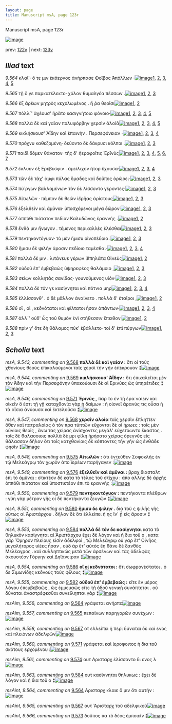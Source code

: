 ```yaml
---
layout: page
title: Manuscript msA, page 123r
---
```


Manuscript msA, page 123r

[![image](http://www.homermultitext.org/iipsrv?OBJ=IIP,1.0&FIF=/project/homer/pyramidal/deepzoom/hmt/vaimg/2017a/VA123RN_0295.tif&WID=100&CVT=JPEG)](http://www.homermultitext.org/ict2/?urn=urn:cite2:hmt:vaimg.2017a:VA123RN_0295)

prev:  [122v](../122v/) | next:  [123v](../123v/)

## *Iliad* text

*9.564* <a id="9.564"/> κλαῖ'· ὅ τε μιν ἑκάεργος ἀνήρπασε Φοῖβος Ἀπόλλων ·[![image](http://www.homermultitext.org/iipsrv?OBJ=IIP,1.0&FIF=/project/homer/pyramidal/deepzoom/hmt/vaimg/2017a/VA123RN_0295.tif&RGN=0.1922,0.1976,0.4525,0.0308&WID=1000&CVT=JPEG)](http://www.homermultitext.org/ict2/?urn=urn:cite2:hmt:vaimg.2017a:VA123RN_0295@0.1922,0.1976,0.4525,0.0308)[1](#msA_9.667), [2](#msAim_9.556), [3](#msAint_9.564), [4](#msAil_9.567), [5](#msA_9.1)

*9.565* <a id="9.565"/> τῇ ὅ γε παρκατέλεκτο· χόλον θυμαλγέα πέσσων .[![image](http://www.homermultitext.org/iipsrv?OBJ=IIP,1.0&FIF=/project/homer/pyramidal/deepzoom/hmt/vaimg/2017a/VA123RN_0295.tif&RGN=0.1952,0.2246,0.4054,0.0255&WID=1000&CVT=JPEG)](http://www.homermultitext.org/ict2/?urn=urn:cite2:hmt:vaimg.2017a:VA123RN_0295@0.1952,0.2246,0.4054,0.0255)[1](#msA_9.667), [2](#msAim_9.557), [3](#msA_9.1)

*9.566* <a id="9.566"/> ἐξ ἀρέων μητρὸς κεχολωμένος . ἥ ῥα θεοῖσι[![image](http://www.homermultitext.org/iipsrv?OBJ=IIP,1.0&FIF=/project/homer/pyramidal/deepzoom/hmt/vaimg/2017a/VA123RN_0295.tif&RGN=0.1922,0.2449,0.4054,0.0255&WID=1000&CVT=JPEG)](http://www.homermultitext.org/ict2/?urn=urn:cite2:hmt:vaimg.2017a:VA123RN_0295@0.1922,0.2449,0.4054,0.0255)[1](#msA_9.667), [2](#msA_9.1)

*9.567* <a id="9.567"/> πόλλ`' ἀχέουσ' ἠρᾶτο κασιγνήτοιο φόνοιο·[![image](http://www.homermultitext.org/iipsrv?OBJ=IIP,1.0&FIF=/project/homer/pyramidal/deepzoom/hmt/vaimg/2017a/VA123RN_0295.tif&RGN=0.1782,0.2652,0.3634,0.0225&WID=1000&CVT=JPEG)](http://www.homermultitext.org/ict2/?urn=urn:cite2:hmt:vaimg.2017a:VA123RN_0295@0.1782,0.2652,0.3634,0.0225)[1](#msA_9.667), [2](#msA_9.542), [3](#msAint_9.565), [4](#msA_9.1), [5](#msAim_9.558)

*9.568* <a id="9.568"/> πολλὰ δὲ καὶ γαῖαν πολυφόρβην χερσὶν ἀλοίᾱ[![image](http://www.homermultitext.org/iipsrv?OBJ=IIP,1.0&FIF=/project/homer/pyramidal/deepzoom/hmt/vaimg/2017a/VA123RN_0295.tif&RGN=0.1812,0.284,0.4204,0.0225&WID=1000&CVT=JPEG)](http://www.homermultitext.org/ict2/?urn=urn:cite2:hmt:vaimg.2017a:VA123RN_0295@0.1812,0.284,0.4204,0.0225)[1](#msA_9.667), [2](#msA_9.547), [3](#msAim_9.559), [4](#msA_9.543), [5](#msA_9.1)

*9.569* <a id="9.569"/> κικλήσκουσ' Ἀΐδην καὶ ἐπαινὴν . Περσεφόνειαν ·[![image](http://www.homermultitext.org/iipsrv?OBJ=IIP,1.0&FIF=/project/homer/pyramidal/deepzoom/hmt/vaimg/2017a/VA123RN_0295.tif&RGN=0.1822,0.3028,0.4394,0.0218&WID=1000&CVT=JPEG)](http://www.homermultitext.org/ict2/?urn=urn:cite2:hmt:vaimg.2017a:VA123RN_0295@0.1822,0.3028,0.4394,0.0218)[1](#msA_9.667), [2](#msAil_9.568), [3](#msA_9.544), [4](#msA_9.1)

*9.570* <a id="9.570"/> πρόχνυ καθεζομένη· δεύοντο δὲ δάκρυσι κόλποι .[![image](http://www.homermultitext.org/iipsrv?OBJ=IIP,1.0&FIF=/project/homer/pyramidal/deepzoom/hmt/vaimg/2017a/VA123RN_0295.tif&RGN=0.1842,0.3201,0.4515,0.0225&WID=1000&CVT=JPEG)](http://www.homermultitext.org/ict2/?urn=urn:cite2:hmt:vaimg.2017a:VA123RN_0295@0.1842,0.3201,0.4515,0.0225)[1](#msA_9.667), [2](#msAil_9.569), [3](#msA_9.1)

*9.571* <a id="9.571"/> παιδὶ δόμεν θάνατον· τῆς δ' ἠεροφοῖτις Ἐρῑνὺς[![image](http://www.homermultitext.org/iipsrv?OBJ=IIP,1.0&FIF=/project/homer/pyramidal/deepzoom/hmt/vaimg/2017a/VA123RN_0295.tif&RGN=0.1802,0.3373,0.4515,0.027&WID=1000&CVT=JPEG)](http://www.homermultitext.org/ict2/?urn=urn:cite2:hmt:vaimg.2017a:VA123RN_0295@0.1802,0.3373,0.4515,0.027)[1](#msA_9.667), [2](#msA_9.545), [3](#msAim_9.560), [4](#msA_9.693), [5](#msAil_9.570), [6](#msA_9.546), [7](#msA_9.1)

*9.572* <a id="9.572"/> ἔκλυεν ἐξ Ερέβεσφιν . ἀμείλιχον ῆτορ ἔχουσα·[![image](http://www.homermultitext.org/iipsrv?OBJ=IIP,1.0&FIF=/project/homer/pyramidal/deepzoom/hmt/vaimg/2017a/VA123RN_0295.tif&RGN=0.1812,0.3591,0.4194,0.0263&WID=1000&CVT=JPEG)](http://www.homermultitext.org/ict2/?urn=urn:cite2:hmt:vaimg.2017a:VA123RN_0295@0.1812,0.3591,0.4194,0.0263)[1](#msA_9.667), [2](#msAil_9.572), [3](#msAil_9.571), [4](#msA_9.1)

*9.573* <a id="9.573"/> τῶν δὲ τάχ' ἀμφι πύλας ὅμαδος καὶ δοῦπος ὀρώρει·[![image](http://www.homermultitext.org/iipsrv?OBJ=IIP,1.0&FIF=/project/homer/pyramidal/deepzoom/hmt/vaimg/2017a/VA123RN_0295.tif&RGN=0.1902,0.3787,0.4555,0.027&WID=1000&CVT=JPEG)](http://www.homermultitext.org/ict2/?urn=urn:cite2:hmt:vaimg.2017a:VA123RN_0295@0.1902,0.3787,0.4555,0.027)[1](#msA_9.667), [2](#msA_9.1), [3](#msAint_9.566)

*9.574* <a id="9.574"/> πύ´ργων βαλλομένων· τὸν δὲ λίσσοντο γέροντες·[![image](http://www.homermultitext.org/iipsrv?OBJ=IIP,1.0&FIF=/project/homer/pyramidal/deepzoom/hmt/vaimg/2017a/VA123RN_0295.tif&RGN=0.1912,0.3974,0.4164,0.024&WID=1000&CVT=JPEG)](http://www.homermultitext.org/ict2/?urn=urn:cite2:hmt:vaimg.2017a:VA123RN_0295@0.1912,0.3974,0.4164,0.024)[1](#msA_9.667), [2](#msAim_9.561), [3](#msA_9.1)

*9.575* <a id="9.575"/> Αἰτωλῶν · πέμπον δὲ θεῶν ἱ̈ερῆας ἀρίστους[![image](http://www.homermultitext.org/iipsrv?OBJ=IIP,1.0&FIF=/project/homer/pyramidal/deepzoom/hmt/vaimg/2017a/VA123RN_0295.tif&RGN=0.1782,0.4185,0.4314,0.0203&WID=1000&CVT=JPEG)](http://www.homermultitext.org/ict2/?urn=urn:cite2:hmt:vaimg.2017a:VA123RN_0295@0.1782,0.4185,0.4314,0.0203)[1](#msA_9.667), [2](#msA_9.548), [3](#msA_9.1)

*9.576* <a id="9.576"/> ἐξελθεῖν καὶ ἀμῦναι· ὑποσχόμενοι μέγα δῶρον·[![image](http://www.homermultitext.org/iipsrv?OBJ=IIP,1.0&FIF=/project/homer/pyramidal/deepzoom/hmt/vaimg/2017a/VA123RN_0295.tif&RGN=0.1932,0.4358,0.4154,0.0248&WID=1000&CVT=JPEG)](http://www.homermultitext.org/ict2/?urn=urn:cite2:hmt:vaimg.2017a:VA123RN_0295@0.1932,0.4358,0.4154,0.0248)[1](#msA_9.667), [2](#msA_9.549), [3](#msA_9.1)

*9.577* <a id="9.577"/> ὁππόθι πιότατον πεδίον Καλυδῶνος ἐραννῆς .[![image](http://www.homermultitext.org/iipsrv?OBJ=IIP,1.0&FIF=/project/homer/pyramidal/deepzoom/hmt/vaimg/2017a/VA123RN_0295.tif&RGN=0.1932,0.4538,0.4254,0.0233&WID=1000&CVT=JPEG)](http://www.homermultitext.org/ict2/?urn=urn:cite2:hmt:vaimg.2017a:VA123RN_0295@0.1932,0.4538,0.4254,0.0233)[1](#msA_9.667), [2](#msA_9.1)

*9.578* <a id="9.578"/> ἔνθά μιν ἤνωγον . τέμενος περικαλλὲς ἑλέσθαι[![image](http://www.homermultitext.org/iipsrv?OBJ=IIP,1.0&FIF=/project/homer/pyramidal/deepzoom/hmt/vaimg/2017a/VA123RN_0295.tif&RGN=0.1742,0.4688,0.4505,0.0263&WID=1000&CVT=JPEG)](http://www.homermultitext.org/ict2/?urn=urn:cite2:hmt:vaimg.2017a:VA123RN_0295@0.1742,0.4688,0.4505,0.0263)[1](#msA_9.667), [2](#msAim_9.562), [3](#msA_9.1)

*9.579* <a id="9.579"/> πεντηκοντόγυον· τὸ μὲν ἥμισυ οἰνοπέδοιο .[![image](http://www.homermultitext.org/iipsrv?OBJ=IIP,1.0&FIF=/project/homer/pyramidal/deepzoom/hmt/vaimg/2017a/VA123RN_0295.tif&RGN=0.1962,0.4906,0.4054,0.0248&WID=1000&CVT=JPEG)](http://www.homermultitext.org/ict2/?urn=urn:cite2:hmt:vaimg.2017a:VA123RN_0295@0.1962,0.4906,0.4054,0.0248)[1](#msA_9.667), [2](#msA_9.550), [3](#msA_9.1)

*9.580* <a id="9.580"/> ἥμισυ δὲ ψιλὴν άροσιν πεδίοιο ταμέσθαι·[![image](http://www.homermultitext.org/iipsrv?OBJ=IIP,1.0&FIF=/project/homer/pyramidal/deepzoom/hmt/vaimg/2017a/VA123RN_0295.tif&RGN=0.1962,0.5094,0.3894,0.0248&WID=1000&CVT=JPEG)](http://www.homermultitext.org/ict2/?urn=urn:cite2:hmt:vaimg.2017a:VA123RN_0295@0.1962,0.5094,0.3894,0.0248)[1](#msA_9.667), [2](#msAil_9.573), [3](#msA_9.551), [4](#msA_9.1)

*9.581* <a id="9.581"/> πολλὰ δέ μιν . λιτάνευε γέρων ἱ̈ππηλάτα Οἰνεὺς[![image](http://www.homermultitext.org/iipsrv?OBJ=IIP,1.0&FIF=/project/homer/pyramidal/deepzoom/hmt/vaimg/2017a/VA123RN_0295.tif&RGN=0.1962,0.5282,0.4484,0.0248&WID=1000&CVT=JPEG)](http://www.homermultitext.org/ict2/?urn=urn:cite2:hmt:vaimg.2017a:VA123RN_0295@0.1962,0.5282,0.4484,0.0248)[1](#msA_9.667), [2](#msA_9.1)

*9.582* <a id="9.582"/> οὐδοῦ ἒπ' ἐμβεβαὼς ὑψηρεφέος θαλάμοιο ,[![image](http://www.homermultitext.org/iipsrv?OBJ=IIP,1.0&FIF=/project/homer/pyramidal/deepzoom/hmt/vaimg/2017a/VA123RN_0295.tif&RGN=0.1801,0.5487,0.4316,0.0279&WID=1000&CVT=JPEG)](http://www.homermultitext.org/ict2/?urn=urn:cite2:hmt:vaimg.2017a:VA123RN_0295@0.1801,0.5487,0.4316,0.0279)[1](#msA_9.667), [2](#msA_9.555), [3](#msA_9.1)

*9.583* <a id="9.583"/> σείων κολλητὰς σανίδας· γουνούμενος υἱόν·[![image](http://www.homermultitext.org/iipsrv?OBJ=IIP,1.0&FIF=/project/homer/pyramidal/deepzoom/hmt/vaimg/2017a/VA123RN_0295.tif&RGN=0.1806,0.5668,0.4316,0.0279&WID=1000&CVT=JPEG)](http://www.homermultitext.org/ict2/?urn=urn:cite2:hmt:vaimg.2017a:VA123RN_0295@0.1806,0.5668,0.4316,0.0279)[1](#msA_9.667), [2](#msA_9.552), [3](#msA_9.1)

*9.584* <a id="9.584"/> πολλὰ δὲ τόν γε κασίγνηται καὶ πότνια μηρ[![image](http://www.homermultitext.org/iipsrv?OBJ=IIP,1.0&FIF=/project/homer/pyramidal/deepzoom/hmt/vaimg/2017a/VA123RN_0295.tif&RGN=0.1768,0.587,0.4316,0.0279&WID=1000&CVT=JPEG)](http://www.homermultitext.org/ict2/?urn=urn:cite2:hmt:vaimg.2017a:VA123RN_0295@0.1768,0.587,0.4316,0.0279)[1](#msA_9.553), [2](#msA_9.667), [3](#msAim_9.563), [4](#msA_9.1)

*9.585* <a id="9.585"/> ἐλλίσσονθ' . ὁ δὲ μᾶλλον ἀναίνετο . πολλὰ δ' ἑταῖροι ,[![image](http://www.homermultitext.org/iipsrv?OBJ=IIP,1.0&FIF=/project/homer/pyramidal/deepzoom/hmt/vaimg/2017a/VA123RN_0295.tif&RGN=0.1921,0.6071,0.4316,0.0279&WID=1000&CVT=JPEG)](http://www.homermultitext.org/ict2/?urn=urn:cite2:hmt:vaimg.2017a:VA123RN_0295@0.1921,0.6071,0.4316,0.0279)[1](#msA_9.667), [2](#msA_9.1)

*9.586* <a id="9.586"/> οἵ , οἱ , κεδνότατοι καὶ φίλτατοι ἦσαν ἁπάντων·[![image](http://www.homermultitext.org/iipsrv?OBJ=IIP,1.0&FIF=/project/homer/pyramidal/deepzoom/hmt/vaimg/2017a/VA123RN_0295.tif&RGN=0.1642,0.6221,0.4825,0.0278&WID=1000&CVT=JPEG)](http://www.homermultitext.org/ict2/?urn=urn:cite2:hmt:vaimg.2017a:VA123RN_0295@0.1642,0.6221,0.4825,0.0278)[1](#msAil_9.574), [2](#msA_9.667), [3](#msA_9.554), [4](#msA_9.1)

*9.587* <a id="9.587"/> ἀλλ`' οὐδ' ὧς τοῦ θυμὸν ἐνὶ στήθεσσιν ἔπειθον·[![image](http://www.homermultitext.org/iipsrv?OBJ=IIP,1.0&FIF=/project/homer/pyramidal/deepzoom/hmt/vaimg/2017a/VA123RN_0295.tif&RGN=0.1652,0.6416,0.4825,0.0278&WID=1000&CVT=JPEG)](http://www.homermultitext.org/ict2/?urn=urn:cite2:hmt:vaimg.2017a:VA123RN_0295@0.1652,0.6416,0.4825,0.0278)[1](#msA_9.667), [2](#msA_9.1)

*9.588* <a id="9.588"/> πρίν γ' ὅτε δὴ θάλαμος πύκ' ἐβάλλετο· τοὶ δ' ἐπὶ πύργων[![image](http://www.homermultitext.org/iipsrv?OBJ=IIP,1.0&FIF=/project/homer/pyramidal/deepzoom/hmt/vaimg/2017a/VA123RN_0295.tif&RGN=0.1762,0.6627,0.4825,0.0278&WID=1000&CVT=JPEG)](http://www.homermultitext.org/ict2/?urn=urn:cite2:hmt:vaimg.2017a:VA123RN_0295@0.1762,0.6627,0.4825,0.0278)[1](#msA_9.667), [2](#msAil_9.575), [3](#msA_9.1)

## *Scholia* text

*msA, 9.543, commenting on* [9.568](#9.568)  <a id="msA_9.543"/> **πολλὰ δὲ καὶ γαὶαν :** ὅτι οἱ τοὺς χθονίους θεοὺς ἐπικαλούμενοι ταῖς χερσὶ τὴν γῆν ἐπέκρουον ⁑[![image](http://www.homermultitext.org/iipsrv?OBJ=IIP,1.0&FIF=/project/homer/pyramidal/deepzoom/hmt/vaimg/2017a/VA123RN_0295.tif&RGN=0.1902,0.1232,0.6386,0.0233&WID=1000&CVT=JPEG)](http://www.homermultitext.org/ict2/?urn=urn:cite2:hmt:vaimg.2017a:VA123RN_0295@0.1902,0.1232,0.6386,0.0233)

*msA, 9.544, commenting on* [9.569](#9.569)  <a id="msA_9.544"/> **κικλήσκουσ' Ἀΐδην :** ὅτι ἐπικαλεῖται μὲν τὸν Άδην καὶ τὴν Περσεφόνην ὑπακούουσι δὲ αἱ Ερινύες ὡς ὑπηρέτιδες ⁑[![image](http://www.homermultitext.org/iipsrv?OBJ=IIP,1.0&FIF=/project/homer/pyramidal/deepzoom/hmt/vaimg/2017a/VA123RN_0295.tif&RGN=0.2888,0.133,0.534,0.0165&WID=1000&CVT=JPEG)](http://www.homermultitext.org/ict2/?urn=urn:cite2:hmt:vaimg.2017a:VA123RN_0295@0.2888,0.133,0.534,0.0165)

*msA, 9.546, commenting on* [9.571](#9.571)  <a id="msA_9.546"/> **Ἐρινύς ,** παρ το ἐν τῇ έρα ναίειν καὶ οἰκεῖν ὅ ἐστι τῇ γῇ καταχθονία γὰρ ἡ δαίμων : ἠ οἰονεῖ ἀρανύς τις οὖσα ἡ τὰ αἴσια ἀνύουσα καὶ ἐκτελοῦσα ⁑[![image](http://www.homermultitext.org/iipsrv?OBJ=IIP,1.0&FIF=/project/homer/pyramidal/deepzoom/hmt/vaimg/2017a/VA123RN_0295.tif&RGN=0.6416,0.2705,0.1952,0.0473&WID=1000&CVT=JPEG)](http://www.homermultitext.org/ict2/?urn=urn:cite2:hmt:vaimg.2017a:VA123RN_0295@0.6416,0.2705,0.1952,0.0473)

*msA, 9.547, commenting on* [9.568](#9.568)  <a id="msA_9.547"/> **χερσὶν αλοία** ταῖς χερσὶν ἔπληττεν ὅθεν καὶ πατραλοίας ὁ τὸν πρα τύπτῶν εὔχονται δὲ οἱ ήρωες : τοῖς μὲν οὐνίοις θεοῖς , ἄνω τας χείρας ἀνίσχοντες μεγάλ' εὐχετόωντο ἕκαστος . τοῖς δὲ θαλασσιοις πολλὰ δὲ μρι φίλη ἡρήσατο χείρας ὁρεγνῦς εἰς θάλασσαν δῆλον ὅτι τοῖς κατχθονίοις δὲ κόπτοντες τὴν γῆν ὡς ἐνθάδε φησίν ⁑[![image](http://www.homermultitext.org/iipsrv?OBJ=IIP,1.0&FIF=/project/homer/pyramidal/deepzoom/hmt/vaimg/2017a/VA123RN_0295.tif&RGN=0.6518,0.3162,0.1839,0.1042&WID=1000&CVT=JPEG)](http://www.homermultitext.org/ict2/?urn=urn:cite2:hmt:vaimg.2017a:VA123RN_0295@0.6518,0.3162,0.1839,0.1042)

*msA, 9.548, commenting on* [9.575](#9.575)  <a id="msA_9.548"/> **Αἰτωλῶν :** ὅτι ἐντεῦθεν Σοφοκλῆς ἐν τῷ Μελεάγρῳ τὸν χωρὸν ἀπο ϊερέων παρήγαγεν :[![image](http://www.homermultitext.org/iipsrv?OBJ=IIP,1.0&FIF=/project/homer/pyramidal/deepzoom/hmt/vaimg/2017a/VA123RN_0295.tif&RGN=0.6483,0.4156,0.1891,0.0407&WID=1000&CVT=JPEG)](http://www.homermultitext.org/ict2/?urn=urn:cite2:hmt:vaimg.2017a:VA123RN_0295@0.6483,0.4156,0.1891,0.0407)

*msA, 9.549, commenting on* [9.576](#9.576)  <a id="msA_9.549"/> **ἐξελθεῖν καὶ ἀμῦναι :** βραχ διασταλτ ἐπι τὸ ἀμῦναι : στικτέον δὲ κατα τὸ τέλος τοῦ στίχου : ἀπο αλλης δὲ ἀρχῆς ὁππόθι πιότατον καὶ ὑποστικτέον ἐπι τὸ εραννῆς :[![image](http://www.homermultitext.org/iipsrv?OBJ=IIP,1.0&FIF=/project/homer/pyramidal/deepzoom/hmt/vaimg/2017a/VA123RN_0295.tif&RGN=0.6495,0.4563,0.1841,0.0565&WID=1000&CVT=JPEG)](http://www.homermultitext.org/ict2/?urn=urn:cite2:hmt:vaimg.2017a:VA123RN_0295@0.6495,0.4563,0.1841,0.0565)

*msA, 9.550, commenting on* [9.579](#9.579)  <a id="msA_9.550"/> **πεντηκοντόγυον :** πεντήκοντα πλέθρων : γύη γὰρ μέτρον γῆς οἱ δὲ πεντήκοντα ζευγῶν ⁑[![image](http://www.homermultitext.org/iipsrv?OBJ=IIP,1.0&FIF=/project/homer/pyramidal/deepzoom/hmt/vaimg/2017a/VA123RN_0295.tif&RGN=0.65,0.5144,0.1841,0.0364&WID=1000&CVT=JPEG)](http://www.homermultitext.org/ict2/?urn=urn:cite2:hmt:vaimg.2017a:VA123RN_0295@0.65,0.5144,0.1841,0.0364)

*msA, 9.551, commenting on* [9.580](#9.580)  <a id="msA_9.551"/> **ἥμισυ δε ψιλην .** δια τοῦ ς ψιλῆς γῆς οὕτως αἱ Ἀριστάρχου . δῆλον δὲ ὅτι ἐλλείπει ἡ ης ἵν' ᾖ εἰς ἄροσιν ⁑[![image](http://www.homermultitext.org/iipsrv?OBJ=IIP,1.0&FIF=/project/homer/pyramidal/deepzoom/hmt/vaimg/2017a/VA123RN_0295.tif&RGN=0.6452,0.5481,0.1872,0.0364&WID=1000&CVT=JPEG)](http://www.homermultitext.org/ict2/?urn=urn:cite2:hmt:vaimg.2017a:VA123RN_0295@0.6452,0.5481,0.1872,0.0364)

*msA, 9.553, commenting on* [9.584](#9.584)  <a id="msA_9.553"/> **πολλὰ δὲ τόν δε κασίγνηται** κατα τὸ θηλυκὸν κασίγνηται αἱ Ἀριστάρχου ἔχει δὲ λόγον καὶ ἡ δια τοῦ ο , κατα γὰρ Ὅμηρον πλείους εἰσὶν ἀδελφοὶ , τῷ Μελεάγρῳ οὐ γαρ ἔτ' Οἰνῆος μεγαλήτορος υἱέες ἦσαν , οὐδ ὰρ ἔτ' αὐτὸς ἔη θάνε δὲ ξανθὸς Μελέαγρος . καὶ συλληπτικῶς μετὰ τῶν ἀρσένων καὶ τὰς ἀδελφὰς ἀκουστέον Γὸργην καὶ Δηϊάνειραν ⁑[![image](http://www.homermultitext.org/iipsrv?OBJ=IIP,1.0&FIF=/project/homer/pyramidal/deepzoom/hmt/vaimg/2017a/VA123RN_0295.tif&RGN=0.1832,0.6499,0.6597,0.0932&WID=1000&CVT=JPEG)](http://www.homermultitext.org/ict2/?urn=urn:cite2:hmt:vaimg.2017a:VA123RN_0295@0.1832,0.6499,0.6597,0.0932)

*msA, 9.554, commenting on* [9.586](#9.586)  <a id="msA_9.554"/> **οἵ οἱ κεδνότατοι :** ὅτι σωφρονέστατοι . ὁ δε Σιμωνίδης κεδνοὺς τοὺς φίλους ⁑[![image](http://www.homermultitext.org/iipsrv?OBJ=IIP,1.0&FIF=/project/homer/pyramidal/deepzoom/hmt/vaimg/2017a/VA123RN_0295.tif&RGN=0.1812,0.725,0.6376,0.0285&WID=1000&CVT=JPEG)](http://www.homermultitext.org/ict2/?urn=urn:cite2:hmt:vaimg.2017a:VA123RN_0295@0.1812,0.725,0.6376,0.0285)

*msA, 9.555, commenting on* [9.582](#9.582)  <a id="msA_9.555"/> **οὐδοῦ ἐπ' ἐμβεβαώς :** εἴτε ἓν μέρος λόγου ἐπεμβεβαῶς , ὡς ἐμμεμαώς εἴτε τῇ ὀδοῦ γενικῇ συνάπτεται . οὐ δύναται ἀναστρέφεσθαι συνείληπται γάρ ⁑[![image](http://www.homermultitext.org/iipsrv?OBJ=IIP,1.0&FIF=/project/homer/pyramidal/deepzoom/hmt/vaimg/2017a/VA123RN_0295.tif&RGN=0.1812,0.7378,0.6316,0.0353&WID=1000&CVT=JPEG)](http://www.homermultitext.org/ict2/?urn=urn:cite2:hmt:vaimg.2017a:VA123RN_0295@0.1812,0.7378,0.6316,0.0353)

*msAim, 9.556, commenting on* [9.564](#9.564)  <a id="msAim_9.556"/> γράφεται ανήρπα[![image](http://www.homermultitext.org/iipsrv?OBJ=IIP,1.0&FIF=/project/homer/pyramidal/deepzoom/hmt/vaimg/2017a/VA123RN_0295.tif&RGN=0.5786,0.1955,0.0522,0.0119&WID=1000&CVT=JPEG)](http://www.homermultitext.org/ict2/?urn=urn:cite2:hmt:vaimg.2017a:VA123RN_0295@0.5786,0.1955,0.0522,0.0119)

*msAim, 9.557, commenting on* [9.565](#9.565)  <a id="msAim_9.557"/> πεπαίνων παρηγορῶν συνέχων :[![image](http://www.homermultitext.org/iipsrv?OBJ=IIP,1.0&FIF=/project/homer/pyramidal/deepzoom/hmt/vaimg/2017a/VA123RN_0295.tif&RGN=0.5742,0.2205,0.0752,0.0155&WID=1000&CVT=JPEG)](http://www.homermultitext.org/ict2/?urn=urn:cite2:hmt:vaimg.2017a:VA123RN_0295@0.5742,0.2205,0.0752,0.0155)

*msAim, 9.558, commenting on* [9.567](#9.567)  <a id="msAim_9.558"/> οτ ελλείπει ἡ περὶ δύναται δὲ καὶ ενος καὶ πλειόνων ἀδελφῶν[![image](http://www.homermultitext.org/iipsrv?OBJ=IIP,1.0&FIF=/project/homer/pyramidal/deepzoom/hmt/vaimg/2017a/VA123RN_0295.tif&RGN=0.535,0.2601,0.1073,0.0206&WID=1000&CVT=JPEG)](http://www.homermultitext.org/ict2/?urn=urn:cite2:hmt:vaimg.2017a:VA123RN_0295@0.535,0.2601,0.1073,0.0206)

*msAim, 9.560, commenting on* [9.571](#9.571)  <a id="msAim_9.560"/> γράφεται καὶ ἱεροφοιτος ἡ δια τοῦ σκότους ερχομένου :[![image](http://www.homermultitext.org/iipsrv?OBJ=IIP,1.0&FIF=/project/homer/pyramidal/deepzoom/hmt/vaimg/2017a/VA123RN_0295.tif&RGN=0.6028,0.3366,0.0504,0.0368&WID=1000&CVT=JPEG)](http://www.homermultitext.org/ict2/?urn=urn:cite2:hmt:vaimg.2017a:VA123RN_0295@0.6028,0.3366,0.0504,0.0368)

*msAim, 9.561, commenting on* [9.574](#9.574)  <a id="msAim_9.561"/> ουτ Αρισταρχ ἐλίσσοντο δι ενος λ[![image](http://www.homermultitext.org/iipsrv?OBJ=IIP,1.0&FIF=/project/homer/pyramidal/deepzoom/hmt/vaimg/2017a/VA123RN_0295.tif&RGN=0.5876,0.3862,0.0591,0.0443&WID=1000&CVT=JPEG)](http://www.homermultitext.org/ict2/?urn=urn:cite2:hmt:vaimg.2017a:VA123RN_0295@0.5876,0.3862,0.0591,0.0443)

*msAim, 9.563, commenting on* [9.584](#9.584)  <a id="msAim_9.563"/> ουτ κασίγνηται θηλυκως : ἔχει δὲ λόγον καὶ ἡ δια τοῦ ο ⁑[![image](http://www.homermultitext.org/iipsrv?OBJ=IIP,1.0&FIF=/project/homer/pyramidal/deepzoom/hmt/vaimg/2017a/VA123RN_0295.tif&RGN=0.6056,0.5838,0.0591,0.0533&WID=1000&CVT=JPEG)](http://www.homermultitext.org/ict2/?urn=urn:cite2:hmt:vaimg.2017a:VA123RN_0295@0.6056,0.5838,0.0591,0.0533)

*msAint, 9.564, commenting on* [9.564](#9.564)  <a id="msAint_9.564"/> Αρισταρχ κλαιε ὅ μιν ὅτι αυτήν :[![image](http://www.homermultitext.org/iipsrv?OBJ=IIP,1.0&FIF=/project/homer/pyramidal/deepzoom/hmt/vaimg/2017a/VA123RN_0295.tif&RGN=0.1241,0.1991,0.0781,0.0436&WID=1000&CVT=JPEG)](http://www.homermultitext.org/ict2/?urn=urn:cite2:hmt:vaimg.2017a:VA123RN_0295@0.1241,0.1991,0.0781,0.0436)

*msAint, 9.565, commenting on* [9.567](#9.567)  <a id="msAint_9.565"/> ουτ Ἄρισταρχ τοῦ αδελφικοῦ[![image](http://www.homermultitext.org/iipsrv?OBJ=IIP,1.0&FIF=/project/homer/pyramidal/deepzoom/hmt/vaimg/2017a/VA123RN_0295.tif&RGN=0.1161,0.2539,0.0781,0.0436&WID=1000&CVT=JPEG)](http://www.homermultitext.org/ict2/?urn=urn:cite2:hmt:vaimg.2017a:VA123RN_0295@0.1161,0.2539,0.0781,0.0436)

*msAint, 9.566, commenting on* [9.573](#9.573)  <a id="msAint_9.566"/> δοῦπος πα τὸ δέος ἐμποιεῖν ⁑[![image](http://www.homermultitext.org/iipsrv?OBJ=IIP,1.0&FIF=/project/homer/pyramidal/deepzoom/hmt/vaimg/2017a/VA123RN_0295.tif&RGN=0.1161,0.3734,0.0781,0.0436&WID=1000&CVT=JPEG)](http://www.homermultitext.org/ict2/?urn=urn:cite2:hmt:vaimg.2017a:VA123RN_0295@0.1161,0.3734,0.0781,0.0436)